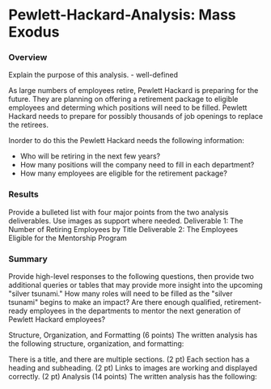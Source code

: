 # Pewlett-Hackard-Analysis: Mass Exodus


### Overview
Explain the purpose of this analysis. - well-defined

As large numbers of employees retire, Pewlett Hackard is preparing for the future. They are planning on offering a retirement package to eligible employees and determing which positions will need to be filled. Pewlett Hackard needs to prepare for possibly thousands of job openings to replace the retirees. 

Inorder to do this the Pewlett Hackard needs the following information:
* Who will be retiring in the next few years?
* How many positions will the company need to fill in each department?
* How many employees are eligible for the retirement package?


### Results
 Provide a bulleted list with four major points from the two analysis deliverables. Use images as support where needed.
 Deliverable 1: The Number of Retiring Employees by Title
Deliverable 2: The Employees Eligible for the Mentorship Program
 
 
### Summary
Provide high-level responses to the following questions, then provide two additional queries or tables that may provide more insight into the upcoming "silver tsunami."
How many roles will need to be filled as the "silver tsunami" begins to make an impact?
Are there enough qualified, retirement-ready employees in the departments to mentor the next generation of Pewlett Hackard employees?


Structure, Organization, and Formatting (6 points)
The written analysis has the following structure, organization, and formatting:

There is a title, and there are multiple sections. (2 pt)
Each section has a heading and subheading. (2 pt)
Links to images are working and displayed correctly. (2 pt)
Analysis (14 points)
The written analysis has the following:

